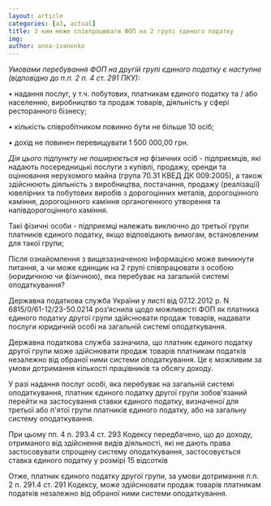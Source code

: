 ```yaml
---
layout: article
categories: [a3, actual]
title: З ким може співпрацювати ФОП на 2 групі єдиного податку
img: 
author: anna-ivanenko
--- 
```


*Умовами перебування ФОП на другій групі єдиного податку є наступне (відповідно до п.п. 2 п. 4 ст. 291 ПКУ):*

• надання послуг, у т.ч. побутових, платникам єдиного податку та / або населенню, виробництво та продаж товарів, діяльність 
у сфері ресторанного бізнесу;

• кількість співробітником повинно бути не більше 10 осіб;

• дохід не повинен перевищувати 1 500 000,00 грн.

*Дія цього підпункту не поширюється на* фізичних осіб - підприємців, які надають посередницькі послуги з купівлі, продажу, 
оренди та оцінювання нерухомого майна (група 70.31 КВЕД ДК 009:2005), а також здійснюють діяльність з виробництва, постачання,
продажу (реалізації) ювелірних та побутових виробів з дорогоцінних металів, дорогоцінного каміння, дорогоцінного каміння 
органогенного утворення та напівдорогоцінного каміння.

Такі фізичні особи - підприємці належать виключно до третьої групи платників єдиного податку, якщо відповідають вимогам, 
встановленим для такої групи;

Після ознайомлення з вищезазначеною інформацією може виникнути питання, а чи може єдинщик на 2 групі співпрацювати з 
особою (юридичною чи фізичною), яка перебуває на загальній системі оподаткування?

Державна податкова служба України у листі від 07.12.2012 р. N 6815/0/61-12/23-50.0214 роз’яснила щодо можливості ФОП як 
платника єдиного податку другої групи здійснювати продаж товарів, надавати послуги юридичній особі на загальній системі 
оподаткування.

Державна податкова служба зазначила, що платник єдиного податку другої групи може здійснювати продаж товарів платникам 
податків незалежно від обраної ними системи оподаткування. Це є можливим за умови дотримання кількості працівників та обсягу 
доходу.

У разі надання послуг особі, яка перебуває на загальній системі оподаткування, платник єдиного податку другої групи 
зобов'язаний перейти на застосування ставки єдиного податку, визначеної для третьої або п'ятої групи платників єдиного 
податку, або на загальну систему оподаткування.

При цьому пп. 4 п. 293.4 ст. 293 Кодексу передбачено, що до доходу, отриманого від здійснення видів діяльності, які 
не дають права застосовувати спрощену систему оподаткування, застосовується ставка єдиного податку у розмірі 15 відсотків

Отже, платник єдиного податку другої групи, за умови дотримання п.п. 2 п. 291.4 ст. 291 Кодексу, може здійснювати продаж 
товарів платникам податків незалежно від обраної ними системи оподаткування.
